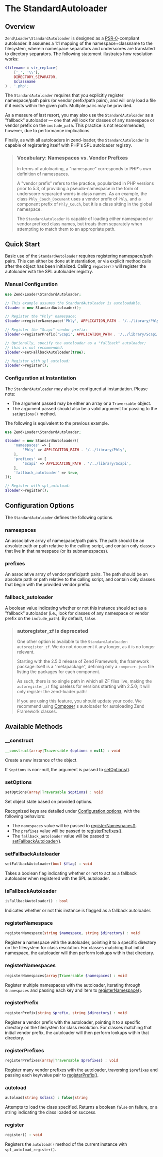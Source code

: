 # The StandardAutoloader

## Overview

`Zend\Loader\StandardAutoloader` is designed as a
[PSR-0](http://www.php-fig.org/psr/psr-0/)-compliant
autoloader. It assumes a 1:1 mapping of the namespace+classname to the
filesystem, wherein namespace separators and underscores are translated to
directory separators. The following statement illustrates how resolution works:

```php
$filename = str_replace(
    ['_', '\\'],
    DIRECTORY_SEPARATOR,
    $classname
) . '.php';
```

The `StandardAutoloader` requires that you explicitly register namespace/path
pairs (or vendor prefix/path pairs), and will only load a file if it exists
within the given path. Multiple pairs may be provided.

As a measure of last resort, you may also use the `StandardAutoloader` as a
"fallback" autoloader &mdash; one that will look for classes of any namespace or
vendor prefix on the `include_path`. This practice is not recommended, however,
due to performance implications.

Finally, as with all autoloaders in zend-loader, the `StandardAutoloader` is
capable of registering itself with PHP's SPL autoloader registry.

> ### Vocabulary: Namespaces vs. Vendor Prefixes
>
> In terms of autoloading, a "namespace" corresponds to PHP's own definition of
> namespaces.
>
> A "vendor prefix" refers to the practice, popularized in PHP versions prior to
> 5.3, of providing a pseudo-namespace in the form of underscore-separated words
> in class names. As an example, the class `Phly_Couch_Document` uses a vendor
> prefix of `Phly`, and a component prefix of `Phly_Couch`, but it is a class
> sitting in the global namespace.
>
> The `StandardAutoloader` is capable of loading either namespaced or vendor
> prefixed class names, but treats them separately when attempting to match them
> to an appropriate path.

## Quick Start

Basic use of the `StandardAutoloader` requires registering namespace/path pairs.
This can either be done at instantiation, or via explicit method calls after the
object has been initialized.  Calling `register()` will register the autoloader
with the SPL autoloader registry.

### Manual Configuration

```php
use Zend\Loader\StandardAutoloader;

// This example assumes the StandardAutoloader is autoloadable.
$loader = new StandardAutoloader();

// Register the "Phly" namespace:
$loader->registerNamespace('Phly', APPLICATION_PATH . '/../library/Phly');

// Register the "Scapi" vendor prefix:
$loader->registerPrefix('Scapi', APPLICATION_PATH . '/../library/Scapi');

// Optionally, specify the autoloader as a "fallback" autoloader;
// this is not recommended.
$loader->setFallbackAutoloader(true);

// Register with spl_autoload:
$loader->register();
```

### Configuration at Instantiation

The `StandardAutoloader` may also be configured at instantiation. Please note:

- The argument passed may be either an array or a `Traversable` object.
- The argument passed should also be a valid argument for passing to the
  `setOptions()` method.

The following is equivalent to the previous example.

```php
use Zend\Loader\StandardAutoloader;

$loader = new StandardAutoloader([
    'namespaces' => [
        'Phly' => APPLICATION_PATH . '/../library/Phly',
    ],
    'prefixes' => [
        'Scapi' => APPLICATION_PATH . '/../library/Scapi',
    ],
    'fallback_autoloader' => true,
]);

// Register with spl_autoload:
$loader->register();
```

## Configuration Options

The `StandardAutoloader` defines the following options.

### namespaces

An associative array of namespace/path pairs. The path should be an absolute
path or path relative to the calling script, and contain only classes that live
in that namespace (or its subnamespaces).

### prefixes

An associative array of vendor prefix/path pairs. The path should be an absolute
path or path relative to the calling script, and contain only classes that begin
with the provided vendor prefix.

### fallback_autoloader

A boolean value indicating whether or not this instance should act as a
"fallback" autoloader (i.e., look for classes of any namespace or vendor prefix
on the `include_path`). By default, `false`.

> ### autoregister_zf is deprecated
>
> One other option is available to the `StandardAutoloader`: `autoregister_zf`.
> We do not document it any longer, as it is no longer relevant.
>
> Starting with the 2.5.0 release of Zend Framework, the framework package
> itself is a "metapackage", defining only a `composer.json` file listing
> the packages for each component.
>
> As such, there is no single path in which all ZF files live, making the
> `autoregister_zf` flag useless for versions starting with 2.5.0; it will
> only register the zend-loader path!
>
> If you are using this feature, you should update your code. We recommend
> using [Composer](https://getcomposer.org)'s autoloader for autoloading
> Zend Framework classes.

## Available Methods

### \_\_construct

```php
__construct(array|Traversable $options = null) : void
```

Create a new instance of the object.

If `$options` is non-null, the argument is passed to
[setOptions()](#setoptions).

### setOptions

```php
setOptions(array|Traversable $options) : void
```

Set object state based on provided options.

Recognized keys are detailed under [Configuration options](#configuration-options),
with the following behaviors:

- The `namespaces` value will be passed to
  [registerNamespaces()](#registernamespaces).
- The `prefixes` value will be passed to
  [registerPrefixes()](#registerprefixes).
- The `fallback_autoloader` value will be passed to
  [setFallbackAutoloader()](#setfallbackautoloader).

### setFallbackAutoloader

```php
setFallbackAutoloader(bool $flag) : void
```

Takes a boolean flag indicating whether or not to act as a fallback autoloader
when registered with the SPL autoloader.

### isFallbackAutoloader

```php
isFallbackAutoloader() : bool
```

Indicates whether or not this instance is flagged as a fallback autoloader.

### registerNamespace

```php
registerNamespace(string $namespace, string $directory) : void
```

Register a namespace with the autoloader, pointing it to a specific directory on
the filesystem for class resolution. For classes matching that initial
namespace, the autoloader will then perform lookups within that directory.

### registerNamespaces

```php
registerNamespaces(array|Traversable $namespaces) : void
```

Register multiple namespaces with the autoloader, iterating through
`$namespaces` and passing each key and item to [registerNamespace()](#registernamespace).

### registerPrefix

```php
registerPrefix(string $prefix, string $directory) : void
```

Register a vendor prefix with the autoloader, pointing it to a specific
directory on the filesystem for class resolution. For classes matching that
initial vendor prefix, the autoloader will then perform lookups within that
directory.

### registerPrefixes

```php
registerPrefixes(array|Traversable $prefixes) : void
```

Register many vendor prefixes with the autoloader, traversing `$prefixes` and
passing each key/value pair to [registerPrefix()](#registerprefix).

### autoload

```php
autoload(string $class) : false|string
```

Attempts to load the class specified. Returns a boolean `false` on failure, or a
string indicating the class loaded on success.

### register

```php
register() : void
```

Registers the `autoload()` method of the current instance with
`spl_autoload_register()`.

